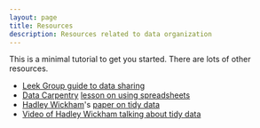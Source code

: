 ```yaml
---
layout: page
title: Resources
description: Resources related to data organization
---
```


This is a minimal tutorial to get you started. There are lots of
other resources.

- [Leek Group guide to data sharing](https://github.com/jtleek/datasharing)
- [Data Carpentry](http://datacarpentry.org/) [lesson on using spreadsheets](https://github.com/datacarpentry/excel-ecology)
- [Hadley Wickham](http://had.co.nz/)'s [paper on tidy data](http://www.jstatsoft.org/v59/i10/paper)
- [Video of Hadley Wickham talking about tidy data](http://vimeo.com/33727555)

